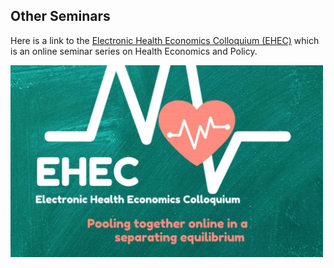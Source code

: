 ## Other Seminars

Here is a link to the [Electronic Health Economics Colloquium (EHEC)](https://www.ehealthecon.org) which is an online seminar series on Health Economics and Policy.

<img src="ehec_banner.jpg" width="500"/>
